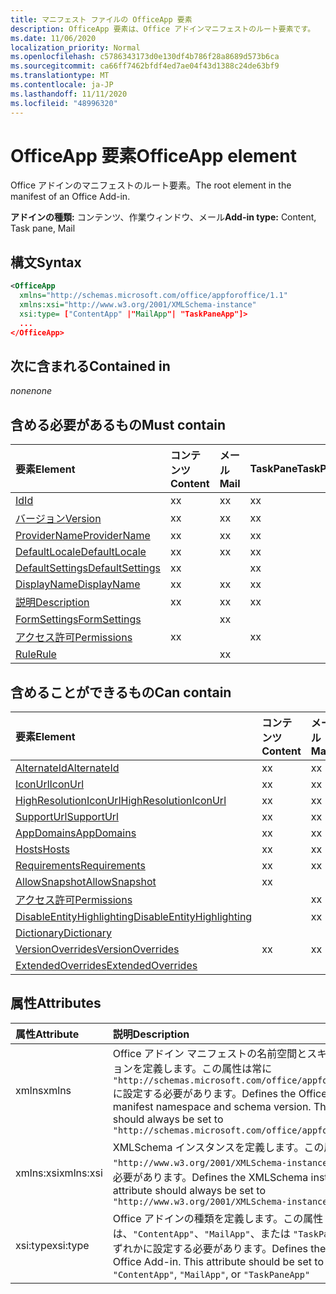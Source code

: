 ```yaml
---
title: マニフェスト ファイルの OfficeApp 要素
description: OfficeApp 要素は、Office アドインマニフェストのルート要素です。
ms.date: 11/06/2020
localization_priority: Normal
ms.openlocfilehash: c5786343173d0e130df4b786f28a8689d573b6ca
ms.sourcegitcommit: ca66ff7462bfdf4ed7ae04f43d1388c24de63bf9
ms.translationtype: MT
ms.contentlocale: ja-JP
ms.lasthandoff: 11/11/2020
ms.locfileid: "48996320"
---
```

# <a name="officeapp-element"></a><span data-ttu-id="16659-103">OfficeApp 要素</span><span class="sxs-lookup"><span data-stu-id="16659-103">OfficeApp element</span></span>

<span data-ttu-id="16659-104">Office アドインのマニフェストのルート要素。</span><span class="sxs-lookup"><span data-stu-id="16659-104">The root element in the manifest of an Office Add-in.</span></span>

<span data-ttu-id="16659-105">**アドインの種類:** コンテンツ、作業ウィンドウ、メール</span><span class="sxs-lookup"><span data-stu-id="16659-105">**Add-in type:** Content, Task pane, Mail</span></span>

## <a name="syntax"></a><span data-ttu-id="16659-106">構文</span><span class="sxs-lookup"><span data-stu-id="16659-106">Syntax</span></span>

```XML
<OfficeApp 
  xmlns="http://schemas.microsoft.com/office/appforoffice/1.1" 
  xmlns:xsi="http://www.w3.org/2001/XMLSchema-instance" 
  xsi:type= ["ContentApp" |"MailApp"| "TaskPaneApp"]>
  ...
</OfficeApp>
```

## <a name="contained-in"></a><span data-ttu-id="16659-107">次に含まれる</span><span class="sxs-lookup"><span data-stu-id="16659-107">Contained in</span></span>

 <span data-ttu-id="16659-108">_none_</span><span class="sxs-lookup"><span data-stu-id="16659-108">_none_</span></span>

## <a name="must-contain"></a><span data-ttu-id="16659-109">含める必要があるもの</span><span class="sxs-lookup"><span data-stu-id="16659-109">Must contain</span></span>

|<span data-ttu-id="16659-110">要素</span><span class="sxs-lookup"><span data-stu-id="16659-110">Element</span></span>|<span data-ttu-id="16659-111">コンテンツ</span><span class="sxs-lookup"><span data-stu-id="16659-111">Content</span></span>|<span data-ttu-id="16659-112">メール</span><span class="sxs-lookup"><span data-stu-id="16659-112">Mail</span></span>|<span data-ttu-id="16659-113">TaskPane</span><span class="sxs-lookup"><span data-stu-id="16659-113">TaskPane</span></span>|
|:-----|:-----|:-----|:-----|
|[<span data-ttu-id="16659-114">Id</span><span class="sxs-lookup"><span data-stu-id="16659-114">Id</span></span>](id.md)|<span data-ttu-id="16659-115">x</span><span class="sxs-lookup"><span data-stu-id="16659-115">x</span></span>|<span data-ttu-id="16659-116">x</span><span class="sxs-lookup"><span data-stu-id="16659-116">x</span></span>|<span data-ttu-id="16659-117">x</span><span class="sxs-lookup"><span data-stu-id="16659-117">x</span></span>|
|[<span data-ttu-id="16659-118">バージョン</span><span class="sxs-lookup"><span data-stu-id="16659-118">Version</span></span>](version.md)|<span data-ttu-id="16659-119">x</span><span class="sxs-lookup"><span data-stu-id="16659-119">x</span></span>|<span data-ttu-id="16659-120">x</span><span class="sxs-lookup"><span data-stu-id="16659-120">x</span></span>|<span data-ttu-id="16659-121">x</span><span class="sxs-lookup"><span data-stu-id="16659-121">x</span></span>|
|[<span data-ttu-id="16659-122">ProviderName</span><span class="sxs-lookup"><span data-stu-id="16659-122">ProviderName</span></span>](providername.md)|<span data-ttu-id="16659-123">x</span><span class="sxs-lookup"><span data-stu-id="16659-123">x</span></span>|<span data-ttu-id="16659-124">x</span><span class="sxs-lookup"><span data-stu-id="16659-124">x</span></span>|<span data-ttu-id="16659-125">x</span><span class="sxs-lookup"><span data-stu-id="16659-125">x</span></span>|
|[<span data-ttu-id="16659-126">DefaultLocale</span><span class="sxs-lookup"><span data-stu-id="16659-126">DefaultLocale</span></span>](defaultlocale.md)|<span data-ttu-id="16659-127">x</span><span class="sxs-lookup"><span data-stu-id="16659-127">x</span></span>|<span data-ttu-id="16659-128">x</span><span class="sxs-lookup"><span data-stu-id="16659-128">x</span></span>|<span data-ttu-id="16659-129">x</span><span class="sxs-lookup"><span data-stu-id="16659-129">x</span></span>|
|[<span data-ttu-id="16659-130">DefaultSettings</span><span class="sxs-lookup"><span data-stu-id="16659-130">DefaultSettings</span></span>](defaultsettings.md)|<span data-ttu-id="16659-131">x</span><span class="sxs-lookup"><span data-stu-id="16659-131">x</span></span>||<span data-ttu-id="16659-132">x</span><span class="sxs-lookup"><span data-stu-id="16659-132">x</span></span>|
|[<span data-ttu-id="16659-133">DisplayName</span><span class="sxs-lookup"><span data-stu-id="16659-133">DisplayName</span></span>](displayname.md)|<span data-ttu-id="16659-134">x</span><span class="sxs-lookup"><span data-stu-id="16659-134">x</span></span>|<span data-ttu-id="16659-135">x</span><span class="sxs-lookup"><span data-stu-id="16659-135">x</span></span>|<span data-ttu-id="16659-136">x</span><span class="sxs-lookup"><span data-stu-id="16659-136">x</span></span>|
|[<span data-ttu-id="16659-137">説明</span><span class="sxs-lookup"><span data-stu-id="16659-137">Description</span></span>](description.md)|<span data-ttu-id="16659-138">x</span><span class="sxs-lookup"><span data-stu-id="16659-138">x</span></span>|<span data-ttu-id="16659-139">x</span><span class="sxs-lookup"><span data-stu-id="16659-139">x</span></span>|<span data-ttu-id="16659-140">x</span><span class="sxs-lookup"><span data-stu-id="16659-140">x</span></span>|
|[<span data-ttu-id="16659-141">FormSettings</span><span class="sxs-lookup"><span data-stu-id="16659-141">FormSettings</span></span>](formsettings.md)||<span data-ttu-id="16659-142">x</span><span class="sxs-lookup"><span data-stu-id="16659-142">x</span></span>||
|[<span data-ttu-id="16659-143">アクセス許可</span><span class="sxs-lookup"><span data-stu-id="16659-143">Permissions</span></span>](permissions.md)|<span data-ttu-id="16659-144">x</span><span class="sxs-lookup"><span data-stu-id="16659-144">x</span></span>||<span data-ttu-id="16659-145">x</span><span class="sxs-lookup"><span data-stu-id="16659-145">x</span></span>|
|[<span data-ttu-id="16659-146">Rule</span><span class="sxs-lookup"><span data-stu-id="16659-146">Rule</span></span>](rule.md)||<span data-ttu-id="16659-147">x</span><span class="sxs-lookup"><span data-stu-id="16659-147">x</span></span>||

## <a name="can-contain"></a><span data-ttu-id="16659-148">含めることができるもの</span><span class="sxs-lookup"><span data-stu-id="16659-148">Can contain</span></span>

|<span data-ttu-id="16659-149">要素</span><span class="sxs-lookup"><span data-stu-id="16659-149">Element</span></span>|<span data-ttu-id="16659-150">コンテンツ</span><span class="sxs-lookup"><span data-stu-id="16659-150">Content</span></span>|<span data-ttu-id="16659-151">メール</span><span class="sxs-lookup"><span data-stu-id="16659-151">Mail</span></span>|<span data-ttu-id="16659-152">TaskPane</span><span class="sxs-lookup"><span data-stu-id="16659-152">TaskPane</span></span>|
|:-----|:-----|:-----|:-----|
|[<span data-ttu-id="16659-153">AlternateId</span><span class="sxs-lookup"><span data-stu-id="16659-153">AlternateId</span></span>](alternateid.md)|<span data-ttu-id="16659-154">x</span><span class="sxs-lookup"><span data-stu-id="16659-154">x</span></span>|<span data-ttu-id="16659-155">x</span><span class="sxs-lookup"><span data-stu-id="16659-155">x</span></span>|<span data-ttu-id="16659-156">x</span><span class="sxs-lookup"><span data-stu-id="16659-156">x</span></span>|
|[<span data-ttu-id="16659-157">IconUrl</span><span class="sxs-lookup"><span data-stu-id="16659-157">IconUrl</span></span>](iconurl.md)|<span data-ttu-id="16659-158">x</span><span class="sxs-lookup"><span data-stu-id="16659-158">x</span></span>|<span data-ttu-id="16659-159">x</span><span class="sxs-lookup"><span data-stu-id="16659-159">x</span></span>|<span data-ttu-id="16659-160">x</span><span class="sxs-lookup"><span data-stu-id="16659-160">x</span></span>|
|[<span data-ttu-id="16659-161">HighResolutionIconUrl</span><span class="sxs-lookup"><span data-stu-id="16659-161">HighResolutionIconUrl</span></span>](highresolutioniconurl.md)|<span data-ttu-id="16659-162">x</span><span class="sxs-lookup"><span data-stu-id="16659-162">x</span></span>|<span data-ttu-id="16659-163">x</span><span class="sxs-lookup"><span data-stu-id="16659-163">x</span></span>|<span data-ttu-id="16659-164">x</span><span class="sxs-lookup"><span data-stu-id="16659-164">x</span></span>|
|[<span data-ttu-id="16659-165">SupportUrl</span><span class="sxs-lookup"><span data-stu-id="16659-165">SupportUrl</span></span>](supporturl.md)|<span data-ttu-id="16659-166">x</span><span class="sxs-lookup"><span data-stu-id="16659-166">x</span></span>|<span data-ttu-id="16659-167">x</span><span class="sxs-lookup"><span data-stu-id="16659-167">x</span></span>|<span data-ttu-id="16659-168">x</span><span class="sxs-lookup"><span data-stu-id="16659-168">x</span></span>|
|[<span data-ttu-id="16659-169">AppDomains</span><span class="sxs-lookup"><span data-stu-id="16659-169">AppDomains</span></span>](appdomains.md)|<span data-ttu-id="16659-170">x</span><span class="sxs-lookup"><span data-stu-id="16659-170">x</span></span>|<span data-ttu-id="16659-171">x</span><span class="sxs-lookup"><span data-stu-id="16659-171">x</span></span>|<span data-ttu-id="16659-172">x</span><span class="sxs-lookup"><span data-stu-id="16659-172">x</span></span>|
|[<span data-ttu-id="16659-173">Hosts</span><span class="sxs-lookup"><span data-stu-id="16659-173">Hosts</span></span>](hosts.md)|<span data-ttu-id="16659-174">x</span><span class="sxs-lookup"><span data-stu-id="16659-174">x</span></span>|<span data-ttu-id="16659-175">x</span><span class="sxs-lookup"><span data-stu-id="16659-175">x</span></span>|<span data-ttu-id="16659-176">x</span><span class="sxs-lookup"><span data-stu-id="16659-176">x</span></span>|
|[<span data-ttu-id="16659-177">Requirements</span><span class="sxs-lookup"><span data-stu-id="16659-177">Requirements</span></span>](requirements.md)|<span data-ttu-id="16659-178">x</span><span class="sxs-lookup"><span data-stu-id="16659-178">x</span></span>|<span data-ttu-id="16659-179">x</span><span class="sxs-lookup"><span data-stu-id="16659-179">x</span></span>|<span data-ttu-id="16659-180">x</span><span class="sxs-lookup"><span data-stu-id="16659-180">x</span></span>|
|[<span data-ttu-id="16659-181">AllowSnapshot</span><span class="sxs-lookup"><span data-stu-id="16659-181">AllowSnapshot</span></span>](allowsnapshot.md)|<span data-ttu-id="16659-182">x</span><span class="sxs-lookup"><span data-stu-id="16659-182">x</span></span>|||
|[<span data-ttu-id="16659-183">アクセス許可</span><span class="sxs-lookup"><span data-stu-id="16659-183">Permissions</span></span>](permissions.md)||<span data-ttu-id="16659-184">x</span><span class="sxs-lookup"><span data-stu-id="16659-184">x</span></span>||
|[<span data-ttu-id="16659-185">DisableEntityHighlighting</span><span class="sxs-lookup"><span data-stu-id="16659-185">DisableEntityHighlighting</span></span>](disableentityhighlighting.md)||<span data-ttu-id="16659-186">x</span><span class="sxs-lookup"><span data-stu-id="16659-186">x</span></span>||
|[<span data-ttu-id="16659-187">Dictionary</span><span class="sxs-lookup"><span data-stu-id="16659-187">Dictionary</span></span>](dictionary.md)|||<span data-ttu-id="16659-188">x</span><span class="sxs-lookup"><span data-stu-id="16659-188">x</span></span>|
|[<span data-ttu-id="16659-189">VersionOverrides</span><span class="sxs-lookup"><span data-stu-id="16659-189">VersionOverrides</span></span>](versionoverrides.md)|<span data-ttu-id="16659-190">x</span><span class="sxs-lookup"><span data-stu-id="16659-190">x</span></span>|<span data-ttu-id="16659-191">x</span><span class="sxs-lookup"><span data-stu-id="16659-191">x</span></span>|<span data-ttu-id="16659-192">x</span><span class="sxs-lookup"><span data-stu-id="16659-192">x</span></span>|
|[<span data-ttu-id="16659-193">ExtendedOverrides</span><span class="sxs-lookup"><span data-stu-id="16659-193">ExtendedOverrides</span></span>](extendedoverrides.md)|||<span data-ttu-id="16659-194">x</span><span class="sxs-lookup"><span data-stu-id="16659-194">x</span></span>|

## <a name="attributes"></a><span data-ttu-id="16659-195">属性</span><span class="sxs-lookup"><span data-stu-id="16659-195">Attributes</span></span>

|<span data-ttu-id="16659-196">属性</span><span class="sxs-lookup"><span data-stu-id="16659-196">Attribute</span></span>|<span data-ttu-id="16659-197">説明</span><span class="sxs-lookup"><span data-stu-id="16659-197">Description</span></span>|
|:-----|:-----|
|<span data-ttu-id="16659-198">xmlns</span><span class="sxs-lookup"><span data-stu-id="16659-198">xmlns</span></span>|<span data-ttu-id="16659-p101">Office アドイン マニフェストの名前空間とスキーマ バージョンを定義します。この属性は常に `"http://schemas.microsoft.com/office/appforoffice/1.1"` に設定する必要があります。</span><span class="sxs-lookup"><span data-stu-id="16659-p101">Defines the Office Add-in manifest namespace and schema version. This attribute should always be set to  `"http://schemas.microsoft.com/office/appforoffice/1.1"`</span></span>|
|<span data-ttu-id="16659-201">xmlns:xsi</span><span class="sxs-lookup"><span data-stu-id="16659-201">xmlns:xsi</span></span>|<span data-ttu-id="16659-p102">XMLSchema インスタンスを定義します。この属性は常に `"http://www.w3.org/2001/XMLSchema-instance"` に設定する必要があります。</span><span class="sxs-lookup"><span data-stu-id="16659-p102">Defines the XMLSchema instance. This attribute should always be set to  `"http://www.w3.org/2001/XMLSchema-instance"`</span></span>|
|<span data-ttu-id="16659-204">xsi:type</span><span class="sxs-lookup"><span data-stu-id="16659-204">xsi:type</span></span>|<span data-ttu-id="16659-p103">Office アドインの種類を定義します。この属性は、`"ContentApp"`、`"MailApp"`、または `"TaskPaneApp"` のいずれかに設定する必要があります。</span><span class="sxs-lookup"><span data-stu-id="16659-p103">Defines the kind of Office Add-in. This attribute should be set to one of:  `"ContentApp"`,  `"MailApp"`, or  `"TaskPaneApp"`</span></span>|
